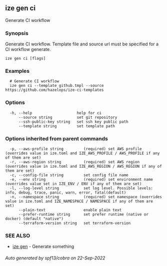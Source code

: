 ## ize gen ci

Generate CI workflow

### Synopsis

  Generate CI workflow.
  Template file and source url must be specified for a CI workflow generate.

```
ize gen ci [flags]
```

### Examples

```
  # Generate CI workflow
  ize gen ci --template github.tmpl --source https://github.com/hazelops/ize-ci-templates
```

### Options

```
  -h, --help                    help for ci
      --source string           set git repository
      --ssh-public-key string   set ssh key public path
      --template string         set template path
```

### Options inherited from parent commands

```
  -p, --aws-profile string         (required) set AWS profile (overrides value in ize.toml and IZE_AWS_PROFILE / AWS_PROFILE if any of them are set)
  -r, --aws-region string          (required) set AWS region (overrides value in ize.toml and IZE_AWS_REGION / AWS_REGION if any of them are set)
  -c, --config-file string         set config file name
  -e, --env string                 (required) set environment name (overrides value set in IZE_ENV / ENV if any of them are set)
  -l, --log-level string           set log level. Possible levels: info, debug, trace, panic, warn, error, fatal(default)
  -n, --namespace string           (required) set namespace (overrides value in ize.toml and IZE_NAMESPACE / NAMESPACE if any of them are set)
      --plain-text                 enable plain text
      --prefer-runtime string      set prefer runtime (native or docker) (default "native")
      --terraform-version string   set terraform-version
```

### SEE ALSO

* [ize gen](ize_gen.md)	 - Generate something

###### Auto generated by spf13/cobra on 22-Sep-2022
